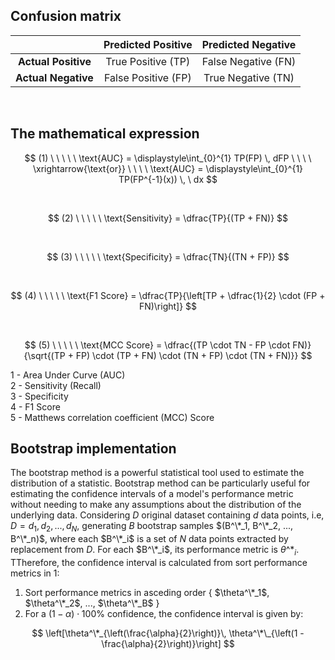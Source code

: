 ## **Confusion matrix**
<div align="center">

|                      | **Predicted Positive** | **Predicted Negative** |
|:--------------------:|:----------------------:|:----------------------:|
| **Actual Positive**  | True Positive (TP)     | False Negative (FN)    |
| **Actual Negative**  | False Positive (FP)    | True Negative (TN)     |

</div>

</br>

## **The mathematical expression**

$$
(1) \ \ \ \ \ \text{AUC} = \displaystyle\int_{0}^{1} TP(FP) \, dFP \ \ \ \  \xrightarrow{\text{or}}  \ \ \ \ \text{AUC} = \displaystyle\int_{0}^{1} TP(FP^{-1}(x))  \, \ dx
$$

<br>


$$
(2) \ \ \ \ \  \text{Sensitivity} = \dfrac{TP}{(TP + FN)}
$$

<br>

$$
(3) \ \ \ \ \  \text{Specificity} = \dfrac{TN}{(TN + FP)}
$$

<br>

$$
(4) \ \ \ \ \  \text{F1 Score} = \dfrac{TP}{\left[TP + \dfrac{1}{2} \cdot (FP + FN)\right]}
$$

<br>

$$
(5) \ \ \ \ \  \text{MCC Score} = \dfrac{(TP \cdot TN - FP \cdot FN)}{\sqrt{(TP + FP) \cdot (TP + FN) \cdot (TN + FP) \cdot (TN + FN)}}
$$

1 - Area Under Curve (AUC)  
2 - Sensitivity (Recall)  
3 - Specificity  
4 - F1 Score  
5 - Matthews correlation coefficient (MCC) Score
<p style="text-align: justify;">

## **Bootstrap implementation**

The bootstrap method is a powerful statistical tool used to estimate the distribution of a statistic. Bootstrap method can be particularly useful for estimating the confidence intervals of a model's 
performance metric without needing to make any assumptions about the distribution of the underlying data.
Considering $D$ original dataset containing $d$ data points, i.e, $D = d_1, d_2, ..., d_{N}$, generating $B$ bootstrap samples $(B^\*_1, B^\*_2, ..., B^\*_n)$,  where each $B^\*_i$ is a set of $N$ data points extracted by replacement from $D$. For each $B^\*_i$, its performance metric is $θ\^*_i$. TTherefore, the confidence interval is calculated from sort performance metrics in 1:

1. Sort performance metrics in asceding order { $\theta^\*_1$, $\theta^\*_2$, ..., $\theta^\*_B$ }
2. For a $(1- \alpha)\cdot 100 \%$ confidence, the confidence interval is given by:

$$
\left[\theta^\*_{\left(\frac{\alpha}{2}\right)}\,  \theta^\*\_{\left(1 - \frac{\alpha}{2}\right)}\right]
$$ 
